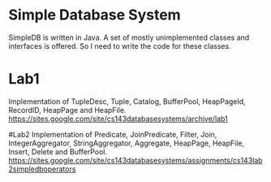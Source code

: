 # Simple Database System

SimpleDB is written in Java. A set of mostly unimplemented classes and interfaces is offered. So I need to write the code for these classes. 

# Lab1 
Implementation of TupleDesc, Tuple, Catalog, BufferPool, HeapPageId, RecordID, HeapPage and HeapFile.
https://sites.google.com/site/cs143databasesystems/archive/lab1

#Lab2 
Implementation of Predicate, JoinPredicate, Filter, Join, IntegerAggregator, StringAggregator, Aggregate, HeapPage, HeapFile, Insert, Delete and BufferPool.
https://sites.google.com/site/cs143databasesystems/assignments/cs143lab2simpledboperators
